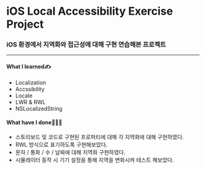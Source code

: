 # iOS Local Accessibility Exercise Project
### iOS 환경에서 지역화와 접근성에 대해 구현 연습해본 프로젝트
***
#### What I learned✍️
- Localization
- Accssibility
- Locale
- LWR & RWL
- NSLocalizedString

#### What have I done🧑🏻‍💻
- 스토리보드 및 코드로 구현된 프로퍼티에 대해 각 지역화에 대해 구현하였다.
- RWL 방식으로 표기하도록 구현해보았다.
- 문자 / 통화 / 수 / 날짜에 대해 지역화 구현하였다.
- 시뮬레이터 동작 시 기기 설정을 통해 지역을 변화시켜 테스트 해보았다.
